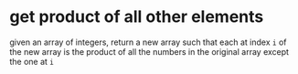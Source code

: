 # get product of all other elements

given an array of integers, return a new array such that each at index `i` of the new array is the product of all the numbers in the original array except the one at `i`
